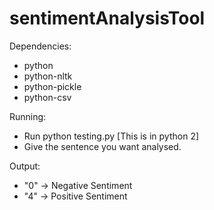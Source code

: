 # sentimentAnalysisTool
Dependencies:

- python
- python-nltk
- python-pickle
- python-csv

Running:
- Run python testing.py [This is in python 2]
- Give the sentence you want analysed.

Output:
- "0" -> Negative Sentiment
- "4" -> Positive Sentiment
